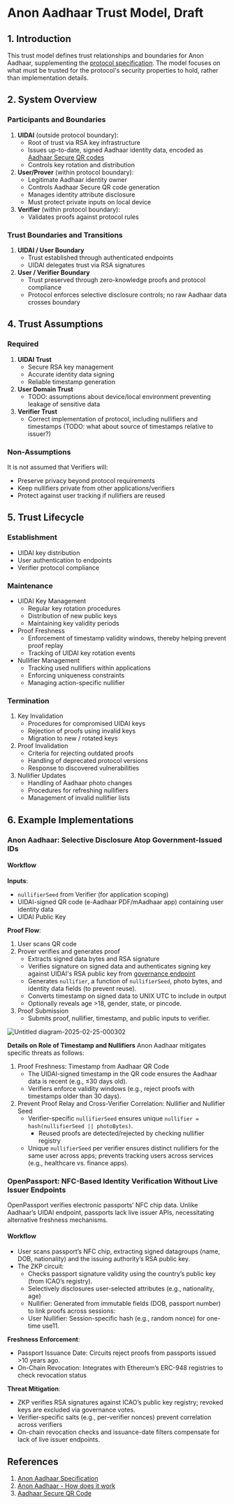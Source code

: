 # Anon Aadhaar Trust Model, Draft

## 1. Introduction

This trust model defines trust relationships and boundaries for Anon Aadhaar, supplementing the [protocol specification](https://github.com/zkspecs/zkspecs/blob/main/specs/2/README.md). The model focuses on what must be trusted for the protocol's security properties to hold, rather than implementation details.

## 2. System Overview

### Participants and Boundaries

1. **UIDAI** (outside protocol boundary):
   - Root of trust via RSA key infrastructure
   - Issues up-to-date, signed Aadhaar identity data, encoded as [Aadhaar Secure QR codes](https://uidai.gov.in/en/ecosystem/authentication-devices-documents/qr-code-reader.html)
   - Controls key rotation and distribution
2. **User/Prover** (within protocol boundary):
   - Legitimate Aadhaar identity owner
   - Controls Aadhaar Secure QR code generation
   - Manages identity attribute disclosure
   - Must protect private inputs on local device
3. **Verifier** (within protocol boundary):
   - Validates proofs against protocol rules

### Trust Boundaries and Transitions

1. **UIDAI / User Boundary**
   - Trust established through authenticated endpoints
   - UIDAI delegates trust via RSA signatures
2. **User / Verifier Boundary**
   - Trust preserved through zero-knowledge proofs and protocol compliance
   - Protocol enforces selective disclosure controls; no raw Aadhaar data crosses boundary

## 4. Trust Assumptions

### Required

1. **UIDAI Trust**
   - Secure RSA key management
   - Accurate identity data signing
   - Reliable timestamp generation
2. **User Domain Trust**
   - TODO: assumptions about device/local environment preventing leakage of sensitive data
3. **Verifier Trust**
   - Correct implementation of protocol, including nullifiers and timestamps (TODO: what about source of timestamps relative to issuer?)

### Non-Assumptions

It is not assumed that Verifiers will:

- Preserve privacy beyond protocol requirements
- Keep nullifiers private from other applications/verifiers
- Protect against user tracking if nullifiers are reused

## 5. Trust Lifecycle

### Establishment

- UIDAI key distribution
- User authentication to endpoints
- Verifier protocol compliance

### Maintenance

- UIDAI Key Management
  - Regular key rotation procedures
  - Distribution of new public keys
  - Maintaining key validity periods
- Proof Freshness
  - Enforcement of timestamp validity windows, thereby helping prevent proof replay
  - Tracking of UIDAI key rotation events
- Nullifier Management
  - Tracking used nullifiers within applications
  - Enforcing uniqueness constraints
  - Managing action-specific nullifier

### Termination

1. Key Invalidation
   - Procedures for compromised UIDAI keys
   - Rejection of proofs using invalid keys
   - Migration to new / rotated keys
2. Proof Invalidation
   - Criteria for rejecting outdated proofs
   - Handling of deprecated protocol versions
   - Response to discovered vulnerabilities
3. Nullifier Updates
   - Handling of Aadhaar photo changes
   - Procedures for refreshing nullifiers
   - Management of invalid nullifier lists
  
## 6. Example Implementations

### Anon Aadhaar: Selective Disclosure Atop Government-Issued IDs  

#### Workflow  

**Inputs**:
- `nullifierSeed` from Verifier (for application scoping)
- UIDAI-signed QR code (e-Aadhaar PDF/mAadhaar app) containing user identity data
- UIDAI Public Key

**Proof Flow**:
1. User scans QR code
2. Prover verifies and generates proof
    - Extracts signed data bytes and RSA signature
    - Verifies signature on signed data and authenticates signing key against UIDAI's RSA public key from [governance endpoint](https://uidai.gov.in/publickey)
    - Generates `nullifier`, a function of `nullifierSeed`, photo bytes, and identity data fields (to prevent reuse).
    - Converts timestamp on signed data to UNIX UTC to include in output
   - Optionally reveals age >18, gender, state, or pincode.  
3. Proof Submission 
   - Submits proof, nullifier, timestamp, and public inputs to verifier.
  
![Untitled diagram-2025-02-25-000302](https://github.com/user-attachments/assets/c904fa60-c683-4e30-9af3-88aa71df86a3)

**Details on Role of Timestamp and Nullifiers**
Anon Aadhaar mitigates specific threats as follows:

1. Proof Freshness: Timestamp from Aadhaar QR Code
   - The UIDAI-signed timestamp in the QR code ensures the Aadhaar data is recent (e.g., ≤30 days old).  
   - Verifiers enforce validity windows (e.g., reject proofs with timestamps older than 30 days).  
2. Prevent Proof Relay and Cross-Verifier Correlation: Nullifier and Nullifier Seed
   - Verifier-specific `nullifierSeed` ensures unique `nullifier = hash(nullifierSeed || photoBytes)`.  
       - Reused proofs are detected/rejected by checking nullifier registry  
   -  Unique `nullifierSeed` per verifier ensures distinct nullifiers for the same user across apps; prevents tracking users across services (e.g., healthcare vs. finance apps).  
 
### OpenPassport: NFC-Based Identity Verification Without Live Issuer Endpoints
OpenPassport verifies electronic passports’ NFC chip data. Unlike Aadhaar’s UIDAI endpoint, passports lack live issuer APIs, necessitating alternative freshness mechanisms.

#### Workflow
- User scans passport’s NFC chip, extracting signed datagroups (name, DOB, nationality) and the issuing authority’s RSA public key.
- The ZKP circuit:
    - Checks passport signature validity using the country’s public key (from ICAO’s registry).
    - Selectively disclosures user-selected attributes (e.g., nationality, age)
    - Nullifier: Generated from immutable fields (DOB, passport number) to link proofs across sessions:
     - User Nullifier: Session-specific hash (e.g., random nonce) for one-time use11.

**Freshness Enforcement**:
- Passport Issuance Date: Circuits reject proofs from passports issued >10 years ago.
- On-Chain Revocation: Integrates with Ethereum’s ERC-948 registries to check revocation status

**Threat Mitigation**:
- ZKP verifies RSA signatures against ICAO’s public key registry; revoked keys are excluded via governance votes.
- Verifier-specific salts (e.g., per-verifier nonces) prevent correlation across verifiers
- On-chain revocation checks and issuance-date filters compensate for lack of live issuer endpoints.

## References

1. [Anon Aadhaar Specification](https://github.com/zkspecs/zkspecs/blob/main/specs/2/README.md)
2. [Anon Aadhaar - How does it work](https://documentation.anon-aadhaar.pse.dev/docs/how-does-it-work)
3. [Aadhaar Secure QR Code](https://uidai.gov.in/en/ecosystem/authentication-devices-documents/qr-code-reader.html)

